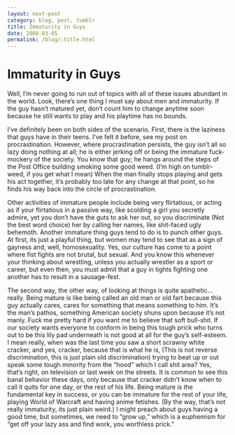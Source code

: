 ```yaml
---
layout: next-post
category: blog, post, tumblr
title: Immaturity in Guys
date: 2008-03-05
permalink: /blog/:title.html
---
```


# Immaturity in Guys

Well, I’m never going to run out of topics with all of these issues abundant in the world. Look, there’s one thing I must say about men and immaturity. If the guy hasn’t matured yet, don’t count him to change anytime soon because he still wants to play and his playtime has no bounds.

I’ve definitely been on both sides of the scenario. First, there is the laziness that guys have in their teens. I’ve felt it before, see my post on procrastination. However, where procrastination persists, the guy isn’t all so lazy doing nothing at all; he is either jerking off or being the immature fuck-mockery of the society. You know that guy; he hangs around the steps of the Post Office building smoking some good weed. (I’m high on tumblr-weed, if you get what I mean) When the man finally stops playing and gets his act together, it’s probably too late for any change at that point, so he finds his way back into the circle of procrastination.

Other activities of immature people include being very flirtatious, or acting as if your flirtatious in a passive way, like scolding a girl you secretly admire, yet you don’t have the guts to ask her out, so you discriminate (Not the best word choice) her by calling her names, like shit-faced ugly behemoth. Another immature thing guys tend to do is to punch other guys. At first, its just a playful thing, but women may tend to see that as a sign of gayness and, well, homosexuality. Yes, our culture has come to a point where fist fights are not brutal, but sexual. And you know this whenever your thinking about wrestling, unless you actually wrestler as a sport or career, but even then, you must admit that a guy in tights fighting one another has to result in a sausage-fest.

The second way, the other way, of looking at things is quite apathetic… really. Being mature is like being called an old man or old fart because this guy actually cares, cares for something that means something to him. It’s the man’s pathos, something American society shuns upon because it’s not manly. Fuck me pretty hard if you want me to believe that soft bull-shit. If our society wants everyone to conform in being this tough prick who turns out to be this lily pad underneath is not good at all for the guy’s self-esteem. I mean really, when was the last time you saw a short scrawny white cracker, and yes, cracker, because that is what he is, (This is not reverse discrimination, this is just plain old discrimination) trying to beat up or out speak some tough minority from the “hood” which I call shit area? Yes, that’s right, on television or last week on the streets. It is common to see this banal behavior these days, only because that cracker didn’t know when to call it quits for one day, or the rest of his life. Being mature is the fundamental key in success, or you can be immature for the rest of your life, playing World of Warcraft and having anime fetishes. (By the way, that’s not really immaturity, its just plain weird.) I might preach about guys having a good time, but sometimes, we need to “grow up,” which is a euphemism for “get off your lazy ass and find work, you worthless prick.”
